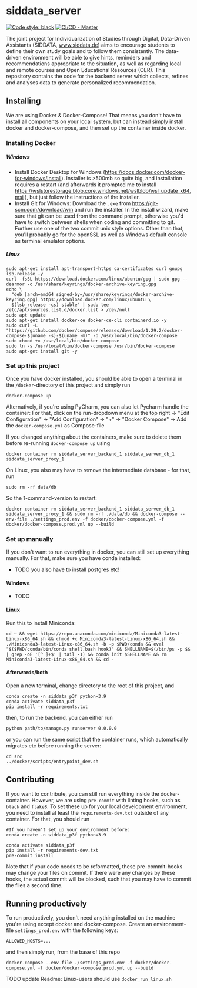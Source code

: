 # siddata_server

[![Code style: black](https://img.shields.io/badge/code%20style-black-000000.svg)](https://github.com/psf/black)
[![CI/CD - Master](https://github.com/virtUOS/siddata_server/actions/workflows/test_docker_publish.yml/badge.svg?branch=master)](https://github.com/virtUOS/siddata_server/actions/workflows/test_docker_publish.yml)


The joint project for Individualization of Studies through Digital, Data-Driven Assistants (SIDDATA, www.siddata.de) aims to encourage students  to define their own study goals and to follow them consistently. The data-driven environment will be able to give hints, reminders and recommendations appropriate to the situation, as well as regarding local and remote courses and Open Educational Resources (OER).  This repository contains the code for the backend server which collects, refines and analyses data to generate personalized recommendation.


## Installing

We are using Docker & Docker-Compose! That means you don't have to install all components on your local system, but can instead simply install docker and docker-compose, and then set up the container inside docker.

### Installing Docker

##### Windows
* Install Docker Desktop for Windows (https://docs.docker.com/docker-for-windows/install). Installer is >500mb so
  quite big, and installation requires a restart (and afterwards it prompted me to install https://wslstorestorage.blob.core.windows.net/wslblob/wsl_update_x64.msi ), but just follow the instructions of the installer.
* Install Git for Windows: Download the `.exe` from https://git-scm.com/download/win and run the installer. In the install wizard, make sure that git can be used from the command prompt, otherwise you'd have to switch between shells when coding and committing to git. Further use one of the two commit unix style options. Other than that, you'll probably go for the openSSL as well as Windows default console as terminal emulator options.

##### Linux
```
sudo apt-get install apt-transport-https ca-certificates curl gnupg lsb-release -y
curl -fsSL https://download.docker.com/linux/ubuntu/gpg | sudo gpg --dearmor -o /usr/share/keyrings/docker-archive-keyring.gpg
echo \
  "deb [arch=amd64 signed-by=/usr/share/keyrings/docker-archive-keyring.gpg] https://download.docker.com/linux/ubuntu \
  $(lsb_release -cs) stable" | sudo tee /etc/apt/sources.list.d/docker.list > /dev/null
sudo apt update
sudo apt-get install docker-ce docker-ce-cli containerd.io -y
sudo curl -L "https://github.com/docker/compose/releases/download/1.29.2/docker-compose-$(uname -s)-$(uname -m)" -o /usr/local/bin/docker-compose
sudo chmod +x /usr/local/bin/docker-compose
sudo ln -s /usr/local/bin/docker-compose /usr/bin/docker-compose
sudo apt-get install git -y
```

### Set up this project

Once you have docker installed, you should be able to open a terminal in the `/docker`-directory of this project and simply run
```
docker-compose up
```

Alternatively, if you're using PyCharm, you can also let Pycharm handle the container: For that, click on the run-dropdown menu at the top right -> "Edit Configuration" -> "Add Configuration" -> "+" -> "Docker Compose" -> Add the `docker-compose.yml` as Compose-file

If you changed anything about the containers, make sure to delete them before re-running `docker-compose up` using
```
docker container rm siddata_server_backend_1 siddata_server_db_1 siddata_server_proxy_1
```
On Linux, you also may have to remove the intermediate database - for that, run
```
sudo rm -rf data/db
```
So the 1-command-version to restart:
```
docker container rm siddata_server_backend_1 siddata_server_db_1 siddata_server_proxy_1 && sudo rm -rf ./data/db && docker-compose --env-file ./settings_prod.env -f docker/docker-compose.yml -f docker/docker-compose.prod.yml up --build
```

### Set up manually

If you don't want to run everything in docker, you can still set up everything manually. For that, make sure you have conda installed:

* TODO you also have to install postgres etc!

#### Windows

* TODO

#### Linux

Run this to install Miniconda:
```
cd ~ && wget https://repo.anaconda.com/miniconda/Miniconda3-latest-Linux-x86_64.sh && chmod +x Miniconda3-latest-Linux-x86_64.sh && ./Miniconda3-latest-Linux-x86_64.sh -b -p $PWD/conda && eval "$($PWD/conda/bin/conda shell.bash hook)" && SHELLNAME=$(/bin/ps -p $$ | grep -oE '[^ ]+$' | tail -1) && conda init $SHELLNAME && rm Miniconda3-latest-Linux-x86_64.sh && cd -
```

#### Afterwards/both

Open a new terminal, change directory to the root of this project, and
```
conda create -n siddata_p3f python=3.9
conda activate siddata_p3f
pip install -r requirements.txt
```
then, to run the backend, you can either run
```
python path/to/manage.py runserver 0.0.0.0
```

or you can run the same script that the container runs, which automatically migrates etc before running the server:
```
cd src
../docker/scripts/entrypoint_dev.sh
```

## Contributing

If you want to contribute, you can still run everything inside the docker-container. However, we are using `pre-commit` with linting hooks, such as `black` and `flake8`. To set these up for your local development environment, you need to install at least the `requirements-dev.txt` outside of any container. For that, you should run

```
#If you haven't set up your environment before:
conda create -n siddata_p3f python=3.9
```
```
conda activate siddata_p3f
pip install -r requirements-dev.txt
pre-commit install
```
Note that if your code needs to be reformatted, these pre-commit-hooks may change your files on commit. If there
were any changes by these hooks, the actual commit will be blocked, such that you may have to commit the files a
second time.


## Running productively

To run productively, you don't need anything installed on the machine you're using except docker and docker-compose. Create an environment-file `settings_prod.env` with the following keys:
```
ALLOWED_HOSTS=...
```

and then simply run, from the base of this repo
```
docker-compose --env-file ./settings_prod.env -f docker/docker-compose.yml -f docker/docker-compose.prod.yml up --build
```

TODO update Readme: Linux-users should use `docker_run_linux.sh`
